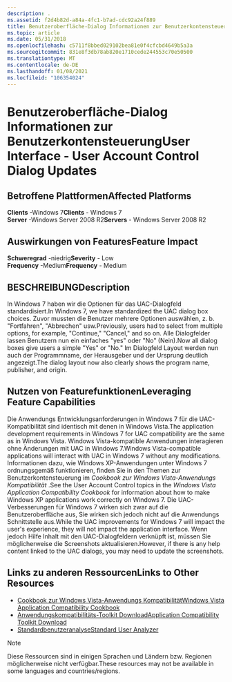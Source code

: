 ```yaml
---
description: .
ms.assetid: f2d4b82d-a84a-4fc1-b7ad-cdc92a24f889
title: Benutzeroberfläche-Dialog Informationen zur Benutzerkontensteuerung
ms.topic: article
ms.date: 05/31/2018
ms.openlocfilehash: c5711f8bbed029102bea81e0f4cfcbd4649b5a3a
ms.sourcegitcommit: 831e8f3db78ab820e1710cede244553c70e50500
ms.translationtype: MT
ms.contentlocale: de-DE
ms.lasthandoff: 01/08/2021
ms.locfileid: "106354024"
---
```

# <a name="user-interface---user-account-control-dialog-updates"></a><span data-ttu-id="86b08-103">Benutzeroberfläche-Dialog Informationen zur Benutzerkontensteuerung</span><span class="sxs-lookup"><span data-stu-id="86b08-103">User Interface - User Account Control Dialog Updates</span></span>

## <a name="affected-platforms"></a><span data-ttu-id="86b08-104">Betroffene Plattformen</span><span class="sxs-lookup"><span data-stu-id="86b08-104">Affected Platforms</span></span>

<span data-ttu-id="86b08-105">**Clients** -Windows 7</span><span class="sxs-lookup"><span data-stu-id="86b08-105">**Clients** - Windows 7</span></span>  
<span data-ttu-id="86b08-106">**Server** -Windows Server 2008 R2</span><span class="sxs-lookup"><span data-stu-id="86b08-106">**Servers** - Windows Server 2008 R2</span></span>  









## <a name="feature-impact"></a><span data-ttu-id="86b08-107">Auswirkungen von Features</span><span class="sxs-lookup"><span data-stu-id="86b08-107">Feature Impact</span></span>

<span data-ttu-id="86b08-108">**Schweregrad** -niedrig</span><span class="sxs-lookup"><span data-stu-id="86b08-108">**Severity** - Low</span></span>  
<span data-ttu-id="86b08-109">**Frequency** -Medium</span><span class="sxs-lookup"><span data-stu-id="86b08-109">**Frequency** - Medium</span></span>  











## <a name="description"></a><span data-ttu-id="86b08-110">BESCHREIBUNG</span><span class="sxs-lookup"><span data-stu-id="86b08-110">Description</span></span>

<span data-ttu-id="86b08-111">In Windows 7 haben wir die Optionen für das UAC-Dialogfeld standardisiert.</span><span class="sxs-lookup"><span data-stu-id="86b08-111">In Windows 7, we have standardized the UAC dialog box choices.</span></span> <span data-ttu-id="86b08-112">Zuvor mussten die Benutzer mehrere Optionen auswählen, z. b. "Fortfahren", "Abbrechen" usw.</span><span class="sxs-lookup"><span data-stu-id="86b08-112">Previously, users had to select from multiple options, for example, "Continue," "Cancel," and so on.</span></span> <span data-ttu-id="86b08-113">Alle Dialogfelder lassen Benutzern nun ein einfaches "yes" oder "No" (Nein).</span><span class="sxs-lookup"><span data-stu-id="86b08-113">Now all dialog boxes give users a simple "Yes" or "No."</span></span> <span data-ttu-id="86b08-114">Im Dialogfeld Layout werden nun auch der Programmname, der Herausgeber und der Ursprung deutlich angezeigt.</span><span class="sxs-lookup"><span data-stu-id="86b08-114">The dialog layout now also clearly shows the program name, publisher, and origin.</span></span>

## <a name="leveraging-feature-capabilities"></a><span data-ttu-id="86b08-115">Nutzen von Featurefunktionen</span><span class="sxs-lookup"><span data-stu-id="86b08-115">Leveraging Feature Capabilities</span></span>

<span data-ttu-id="86b08-116">Die Anwendungs Entwicklungsanforderungen in Windows 7 für die UAC-Kompatibilität sind identisch mit denen in Windows Vista.</span><span class="sxs-lookup"><span data-stu-id="86b08-116">The application development requirements in Windows 7 for UAC compatibility are the same as in Windows Vista.</span></span> <span data-ttu-id="86b08-117">Windows Vista-kompatible Anwendungen interagieren ohne Änderungen mit UAC in Windows 7.</span><span class="sxs-lookup"><span data-stu-id="86b08-117">Windows Vista-compatible applications will interact with UAC in Windows 7 without any modifications.</span></span> <span data-ttu-id="86b08-118">Informationen dazu, wie Windows XP-Anwendungen unter Windows 7 ordnungsgemäß funktionieren, finden Sie in den Themen zur Benutzerkontensteuerung im *Cookbook zur Windows Vista-Anwendungs Kompatibilität* .</span><span class="sxs-lookup"><span data-stu-id="86b08-118">See the User Account Control topics in the *Windows Vista Application Compatibility Cookbook* for information about how to make Windows XP applications work correctly on Windows 7.</span></span> <span data-ttu-id="86b08-119">Die UAC-Verbesserungen für Windows 7 wirken sich zwar auf die Benutzeroberfläche aus, Sie wirken sich jedoch nicht auf die Anwendungs Schnittstelle aus.</span><span class="sxs-lookup"><span data-stu-id="86b08-119">While the UAC improvements for Windows 7 will impact the user's experience, they will not impact the application interface.</span></span> <span data-ttu-id="86b08-120">Wenn jedoch Hilfe Inhalt mit den UAC-Dialogfeldern verknüpft ist, müssen Sie möglicherweise die Screenshots aktualisieren.</span><span class="sxs-lookup"><span data-stu-id="86b08-120">However, if there is any help content linked to the UAC dialogs, you may need to update the screenshots.</span></span>

## <a name="links-to-other-resources"></a><span data-ttu-id="86b08-121">Links zu anderen Ressourcen</span><span class="sxs-lookup"><span data-stu-id="86b08-121">Links to Other Resources</span></span>

-   <span data-ttu-id="86b08-122">[Cookbook zur Windows Vista-Anwendungs Kompatibilität](/previous-versions/bb757005(v=msdn.10))</span><span class="sxs-lookup"><span data-stu-id="86b08-122">[Windows Vista Application Compatibility Cookbook](/previous-versions/bb757005(v=msdn.10))</span></span>
-   [<span data-ttu-id="86b08-123">Anwendungskompatibilitäts-Toolkit Download</span><span class="sxs-lookup"><span data-stu-id="86b08-123">Application Compatibility Toolkit Download</span></span>](/windows-hardware/get-started/adk-install)
-   <span data-ttu-id="86b08-124">[Standardbenutzeranalyse](/previous-versions/windows/it-pro/windows-7/cc766021(v=ws.10))</span><span class="sxs-lookup"><span data-stu-id="86b08-124">[Standard User Analyzer](/previous-versions/windows/it-pro/windows-7/cc766021(v=ws.10))</span></span>

> [!Note]  
> <span data-ttu-id="86b08-125">Diese Ressourcen sind in einigen Sprachen und Ländern bzw. Regionen möglicherweise nicht verfügbar.</span><span class="sxs-lookup"><span data-stu-id="86b08-125">These resources may not be available in some languages and countries/regions.</span></span>

 

 

 
